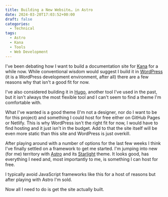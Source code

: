 ```yaml
---
title: Building a New Website… in Astro
date: 2024-03-20T17:03:52+00:00
draft: false
categories:
  - Technical
tags:
  - Astro
  - Kana
  - Tools
  - Web Development
---
```


I've been debating how I want to build a documentation site for [Kana][1] for a while now. While conventional wisdom would suggest I build it in [WordPress][2] (it is a WordPress development environment, after all) there are a few reasons why that isn't a good fit for now.

I've also considered building it in [Hugo][3], another tool I've used in the past, but it isn't always the most flexible tool and I can't seem to find a theme I'm comfortable with.

What I've wanted is a good theme (I'm not a designer, nor do I want to be for this project) and something I could host for free either on GitHub Pages or Netlify. This is why WordPress isn't the right fit for now, I would have to find hosting and it just isn't in the budget. Add to that the site itself will be even more static than this site and WordPress is just overkill.

After playing around with a number of options for the last few weeks I think I've finally settled on a framework to get me started. I'm jumping into new (for me) territory with [Astro][4] and its [Starlight][5] theme. It looks good, has everything I need and, most importantly to me, is something I can host for free.

I typically avoid JavaScript frameworks like this for a host of reasons but after playing with Astro I'm sold.

Now all I need to do is get the site actually built.

 [1]: https://github.com/ChrisWiegman/kana
 [2]: https://wordpress.org/
 [3]: https://gohugo.io/
 [4]: https://astro.build/
 [5]: https://astro.build/themes/details/starlight/